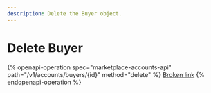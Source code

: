 ```yaml
---
description: Delete the Buyer object.
---
```


# Delete Buyer

{% openapi-operation spec="marketplace-accounts-api" path="/v1/accounts/buyers/{id}" method="delete" %}
[Broken link](broken-reference)
{% endopenapi-operation %}
